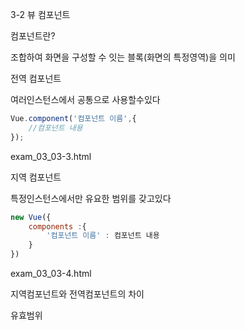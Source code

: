 3-2  뷰 컴포넌트

컴포넌트란? 

조합하여 화면을 구성할 수 잇는 블록(화면의 특정영역)을 의미



전역 컴포넌트

여러인스턴스에서 공통으로 사용할수있다

```javascript
Vue.component('컴포넌트 이름',{
	//컴포넌트 내용
});
```

exam_03_03-3.html



지역 컴포넌트

특정인스턴스에서만 유요한 범위를 갖고있다

```javascript
new Vue({
    components :{
        '컴포넌트 이름' : 컴포넌트 내용
    }
})
```

exam_03_03-4.html



지역컴포넌트와 전역컴포넌트의 차이

유효범위